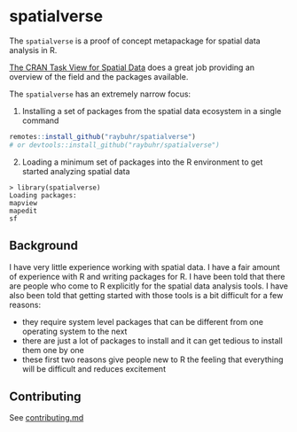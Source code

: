 # spatialverse

The `spatialverse` is a proof of concept metapackage for spatial data analysis in R. 

[The CRAN Task View for Spatial Data](https://cran.r-project.org/web/views/Spatial.html) does a great job 
providing an overview of the field and the packages available. 

The `spatialverse` has an extremely narrow focus:

1. Installing a set of packages from the spatial data ecosystem in a single command

```r
remotes::install_github("raybuhr/spatialverse")
# or devtools::install_github("raybuhr/spatialverse")
```

2. Loading a minimum set of packages into the R environment to get started analyzing spatial data

```
> library(spatialverse)
Loading packages:
mapview
mapedit
sf
```

## Background

I have very little experience working with spatial data. 
I have a fair amount of experience with R and writing packages for R. 
I have been told that there are people who come to R explicitly for the spatial data analysis tools.
I have also been told that getting started with those tools is a bit difficult for a few reasons:
- they require system level packages that can be different from one operating system to the next
- there are just a lot of packages to install and it can get tedious to install them one by one
- these first two reasons give people new to R the feeling that everything will be difficult and reduces excitement

## Contributing

See [contributing.md](contributing.md)
